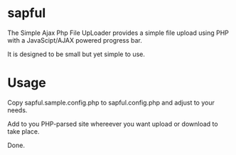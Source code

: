 # sapful

The Simple Ajax Php File UpLoader provides a simple file upload using PHP with a JavaScipt/AJAX powered progress bar.

It is designed to be small but yet simple to use.

# Usage

Copy sapful.sample.config.php to sapful.config.php and adjust to your needs.

Add <?php require_once('sapful.php'); ?> to you PHP-parsed site whereever you want upload or download to take place.

Done.